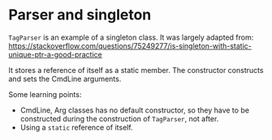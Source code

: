 # Parser and singleton

`TagParser` is an example of a singleton class.
It was largely adapted from: https://stackoverflow.com/questions/75249277/is-singleton-with-static-unique-ptr-a-good-practice

It stores a reference of itself as a static member. The constructor constructs and sets the CmdLine arguments.

Some learning points:
- CmdLine, Arg classes has no default constructor, so they have to be constructed during the construction of `TagParser`, not after.
- Using a `static` reference of itself.